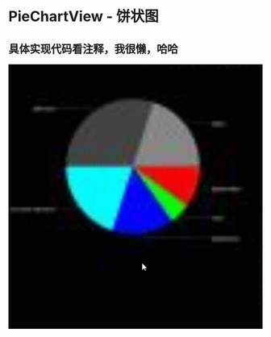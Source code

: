 # PieChartView - 饼状图
## 具体实现代码看注释，我很懒，哈哈
![(image)](https://github.com/JeremyLeeL/PieChartView/blob/master/C8ik1MCVwn.gif?raw=true)